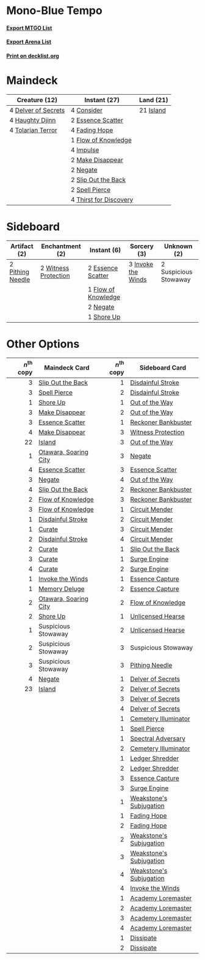 # Mono-Blue Tempo

#### [Export MTGO List](../collection/Mono-Blue%20Tempo/Mono-Blue%20Tempo.txt)
#### [Export Arena List](../collection/Mono-Blue%20Tempo/Mono-Blue%20Tempo_arena.txt)
#### [Print on decklist.org](http://decklist.org/?deckmain=4%09Consider%0A4%09Delver%20of%20Secrets%0A2%09Essence%20Scatter%0A4%09Fading%20Hope%0A1%09Flow%20of%20Knowledge%0A4%09Haughty%20Djinn%0A4%09Impulse%0A21%09Island%0A2%09Make%20Disappear%0A2%09Negate%0A2%09Slip%20Out%20the%20Back%0A2%09Spell%20Pierce%0A4%09Thirst%20for%20Discovery%0A4%09Tolarian%20Terror&deckside=2%09Essence%20Scatter%0A1%09Flow%20of%20Knowledge%0A3%09Invoke%20the%20Winds%0A2%09Negate%0A2%09Pithing%20Needle%0A1%09Shore%20Up%0A2%09Suspicious%20Stowaway%0A2%09Witness%20Protection)
# Maindeck

|                                        Creature (12)                                         |                                          Instant (27)                                           |                                     Land (21)                                      |
|----------------------------------------------------------------------------------------------|-------------------------------------------------------------------------------------------------|------------------------------------------------------------------------------------|
|4 [Delver of Secrets](http://gatherer.wizards.com/Pages/Card/Details.aspx?multiverseid=226749)|4 [Consider](http://gatherer.wizards.com/Pages/Card/Details.aspx?multiverseid=534803)            |21 [Island](http://gatherer.wizards.com/Pages/Card/Details.aspx?multiverseid=439857)|
|4 [Haughty Djinn](http://gatherer.wizards.com/Pages/Card/Details.aspx?multiverseid=574532)    |2 [Essence Scatter](http://gatherer.wizards.com/Pages/Card/Details.aspx?multiverseid=426754)     |                                                                                    |
|4 [Tolarian Terror](http://gatherer.wizards.com/Pages/Card/Details.aspx?multiverseid=574552)  |4 [Fading Hope](http://gatherer.wizards.com/Pages/Card/Details.aspx?multiverseid=534812)         |                                                                                    |
|                                                                                              |1 [Flow of Knowledge](http://gatherer.wizards.com/Pages/Card/Details.aspx?multiverseid=583634)   |                                                                                    |
|                                                                                              |4 [Impulse](http://gatherer.wizards.com/Pages/Card/Details.aspx?multiverseid=446087)             |                                                                                    |
|                                                                                              |2 [Make Disappear](http://gatherer.wizards.com/Pages/Card/Details.aspx?multiverseid=555250)      |                                                                                    |
|                                                                                              |2 [Negate](http://gatherer.wizards.com/Pages/Card/Details.aspx?multiverseid=423707)              |                                                                                    |
|                                                                                              |2 [Slip Out the Back](http://gatherer.wizards.com/Pages/Card/Details.aspx?multiverseid=555263)   |                                                                                    |
|                                                                                              |2 [Spell Pierce](http://gatherer.wizards.com/Pages/Card/Details.aspx?multiverseid=425876)        |                                                                                    |
|                                                                                              |4 [Thirst for Discovery](http://gatherer.wizards.com/Pages/Card/Details.aspx?multiverseid=540929)|                                                                                    |


# Sideboard

|                                       Artifact (2)                                        |                                        Enchantment (2)                                        |                                         Instant (6)                                          |                                         Sorcery (3)                                         |     Unknown (2)     |
|-------------------------------------------------------------------------------------------|-----------------------------------------------------------------------------------------------|----------------------------------------------------------------------------------------------|---------------------------------------------------------------------------------------------|---------------------|
|2 [Pithing Needle](http://gatherer.wizards.com/Pages/Card/Details.aspx?multiverseid=129526)|2 [Witness Protection](http://gatherer.wizards.com/Pages/Card/Details.aspx?multiverseid=555267)|2 [Essence Scatter](http://gatherer.wizards.com/Pages/Card/Details.aspx?multiverseid=426754)  |3 [Invoke the Winds](http://gatherer.wizards.com/Pages/Card/Details.aspx?multiverseid=548355)|2 Suspicious Stowaway|
|                                                                                           |                                                                                               |1 [Flow of Knowledge](http://gatherer.wizards.com/Pages/Card/Details.aspx?multiverseid=583634)|                                                                                             |                     |
|                                                                                           |                                                                                               |2 [Negate](http://gatherer.wizards.com/Pages/Card/Details.aspx?multiverseid=423707)           |                                                                                             |                     |
|                                                                                           |                                                                                               |1 [Shore Up](http://gatherer.wizards.com/Pages/Card/Details.aspx?multiverseid=574544)         |                                                                                             |                     |


# Other Options

|*n*<sup>th</sup> copy|                                         Maindeck Card                                          |*n*<sup>th</sup> copy|                                          Sideboard Card                                          |
|--------------------:|------------------------------------------------------------------------------------------------|--------------------:|--------------------------------------------------------------------------------------------------|
|                    3|[Slip Out the Back](http://gatherer.wizards.com/Pages/Card/Details.aspx?multiverseid=555263)    |                    1|[Disdainful Stroke](http://gatherer.wizards.com/Pages/Card/Details.aspx?multiverseid=420705)      |
|                    3|[Spell Pierce](http://gatherer.wizards.com/Pages/Card/Details.aspx?multiverseid=425876)         |                    2|[Disdainful Stroke](http://gatherer.wizards.com/Pages/Card/Details.aspx?multiverseid=420705)      |
|                    1|[Shore Up](http://gatherer.wizards.com/Pages/Card/Details.aspx?multiverseid=574544)             |                    1|[Out of the Way](http://gatherer.wizards.com/Pages/Card/Details.aspx?multiverseid=555253)         |
|                    3|[Make Disappear](http://gatherer.wizards.com/Pages/Card/Details.aspx?multiverseid=555250)       |                    2|[Out of the Way](http://gatherer.wizards.com/Pages/Card/Details.aspx?multiverseid=555253)         |
|                    3|[Essence Scatter](http://gatherer.wizards.com/Pages/Card/Details.aspx?multiverseid=426754)      |                    1|[Reckoner Bankbuster](http://gatherer.wizards.com/Pages/Card/Details.aspx?multiverseid=548568)    |
|                    4|[Make Disappear](http://gatherer.wizards.com/Pages/Card/Details.aspx?multiverseid=555250)       |                    3|[Witness Protection](http://gatherer.wizards.com/Pages/Card/Details.aspx?multiverseid=555267)     |
|                   22|[Island](http://gatherer.wizards.com/Pages/Card/Details.aspx?multiverseid=439857)               |                    3|[Out of the Way](http://gatherer.wizards.com/Pages/Card/Details.aspx?multiverseid=555253)         |
|                    1|[Otawara, Soaring City](http://gatherer.wizards.com/Pages/Card/Details.aspx?multiverseid=548584)|                    3|[Negate](http://gatherer.wizards.com/Pages/Card/Details.aspx?multiverseid=423707)                 |
|                    4|[Essence Scatter](http://gatherer.wizards.com/Pages/Card/Details.aspx?multiverseid=426754)      |                    3|[Essence Scatter](http://gatherer.wizards.com/Pages/Card/Details.aspx?multiverseid=426754)        |
|                    3|[Negate](http://gatherer.wizards.com/Pages/Card/Details.aspx?multiverseid=423707)               |                    4|[Out of the Way](http://gatherer.wizards.com/Pages/Card/Details.aspx?multiverseid=555253)         |
|                    4|[Slip Out the Back](http://gatherer.wizards.com/Pages/Card/Details.aspx?multiverseid=555263)    |                    2|[Reckoner Bankbuster](http://gatherer.wizards.com/Pages/Card/Details.aspx?multiverseid=548568)    |
|                    2|[Flow of Knowledge](http://gatherer.wizards.com/Pages/Card/Details.aspx?multiverseid=583634)    |                    3|[Reckoner Bankbuster](http://gatherer.wizards.com/Pages/Card/Details.aspx?multiverseid=548568)    |
|                    3|[Flow of Knowledge](http://gatherer.wizards.com/Pages/Card/Details.aspx?multiverseid=583634)    |                    1|[Circuit Mender](http://gatherer.wizards.com/Pages/Card/Details.aspx?multiverseid=548555)         |
|                    1|[Disdainful Stroke](http://gatherer.wizards.com/Pages/Card/Details.aspx?multiverseid=420705)    |                    2|[Circuit Mender](http://gatherer.wizards.com/Pages/Card/Details.aspx?multiverseid=548555)         |
|                    1|[Curate](http://gatherer.wizards.com/Pages/Card/Details.aspx?multiverseid=513517)               |                    3|[Circuit Mender](http://gatherer.wizards.com/Pages/Card/Details.aspx?multiverseid=548555)         |
|                    2|[Disdainful Stroke](http://gatherer.wizards.com/Pages/Card/Details.aspx?multiverseid=420705)    |                    4|[Circuit Mender](http://gatherer.wizards.com/Pages/Card/Details.aspx?multiverseid=548555)         |
|                    2|[Curate](http://gatherer.wizards.com/Pages/Card/Details.aspx?multiverseid=513517)               |                    1|[Slip Out the Back](http://gatherer.wizards.com/Pages/Card/Details.aspx?multiverseid=555263)      |
|                    3|[Curate](http://gatherer.wizards.com/Pages/Card/Details.aspx?multiverseid=513517)               |                    1|[Surge Engine](http://gatherer.wizards.com/Pages/Card/Details.aspx?multiverseid=583666)           |
|                    4|[Curate](http://gatherer.wizards.com/Pages/Card/Details.aspx?multiverseid=513517)               |                    2|[Surge Engine](http://gatherer.wizards.com/Pages/Card/Details.aspx?multiverseid=583666)           |
|                    1|[Invoke the Winds](http://gatherer.wizards.com/Pages/Card/Details.aspx?multiverseid=548355)     |                    1|[Essence Capture](http://gatherer.wizards.com/Pages/Card/Details.aspx?multiverseid=457181)        |
|                    1|[Memory Deluge](http://gatherer.wizards.com/Pages/Card/Details.aspx?multiverseid=534825)        |                    2|[Essence Capture](http://gatherer.wizards.com/Pages/Card/Details.aspx?multiverseid=457181)        |
|                    2|[Otawara, Soaring City](http://gatherer.wizards.com/Pages/Card/Details.aspx?multiverseid=548584)|                    2|[Flow of Knowledge](http://gatherer.wizards.com/Pages/Card/Details.aspx?multiverseid=583634)      |
|                    2|[Shore Up](http://gatherer.wizards.com/Pages/Card/Details.aspx?multiverseid=574544)             |                    1|[Unlicensed Hearse](http://gatherer.wizards.com/Pages/Card/Details.aspx?multiverseid=555447)      |
|                    1|Suspicious Stowaway                                                                             |                    2|[Unlicensed Hearse](http://gatherer.wizards.com/Pages/Card/Details.aspx?multiverseid=555447)      |
|                    2|Suspicious Stowaway                                                                             |                    3|Suspicious Stowaway                                                                               |
|                    3|Suspicious Stowaway                                                                             |                    3|[Pithing Needle](http://gatherer.wizards.com/Pages/Card/Details.aspx?multiverseid=129526)         |
|                    4|[Negate](http://gatherer.wizards.com/Pages/Card/Details.aspx?multiverseid=423707)               |                    1|[Delver of Secrets](http://gatherer.wizards.com/Pages/Card/Details.aspx?multiverseid=226749)      |
|                   23|[Island](http://gatherer.wizards.com/Pages/Card/Details.aspx?multiverseid=439857)               |                    2|[Delver of Secrets](http://gatherer.wizards.com/Pages/Card/Details.aspx?multiverseid=226749)      |
|                     |                                                                                                |                    3|[Delver of Secrets](http://gatherer.wizards.com/Pages/Card/Details.aspx?multiverseid=226749)      |
|                     |                                                                                                |                    4|[Delver of Secrets](http://gatherer.wizards.com/Pages/Card/Details.aspx?multiverseid=226749)      |
|                     |                                                                                                |                    1|[Cemetery Illuminator](http://gatherer.wizards.com/Pages/Card/Details.aspx?multiverseid=540888)   |
|                     |                                                                                                |                    1|[Spell Pierce](http://gatherer.wizards.com/Pages/Card/Details.aspx?multiverseid=425876)           |
|                     |                                                                                                |                    1|[Spectral Adversary](http://gatherer.wizards.com/Pages/Card/Details.aspx?multiverseid=534843)     |
|                     |                                                                                                |                    2|[Cemetery Illuminator](http://gatherer.wizards.com/Pages/Card/Details.aspx?multiverseid=540888)   |
|                     |                                                                                                |                    1|[Ledger Shredder](http://gatherer.wizards.com/Pages/Card/Details.aspx?multiverseid=555247)        |
|                     |                                                                                                |                    2|[Ledger Shredder](http://gatherer.wizards.com/Pages/Card/Details.aspx?multiverseid=555247)        |
|                     |                                                                                                |                    3|[Essence Capture](http://gatherer.wizards.com/Pages/Card/Details.aspx?multiverseid=457181)        |
|                     |                                                                                                |                    3|[Surge Engine](http://gatherer.wizards.com/Pages/Card/Details.aspx?multiverseid=583666)           |
|                     |                                                                                                |                    1|[Weakstone's Subjugation](http://gatherer.wizards.com/Pages/Card/Details.aspx?multiverseid=583657)|
|                     |                                                                                                |                    1|[Fading Hope](http://gatherer.wizards.com/Pages/Card/Details.aspx?multiverseid=534812)            |
|                     |                                                                                                |                    2|[Fading Hope](http://gatherer.wizards.com/Pages/Card/Details.aspx?multiverseid=534812)            |
|                     |                                                                                                |                    2|[Weakstone's Subjugation](http://gatherer.wizards.com/Pages/Card/Details.aspx?multiverseid=583657)|
|                     |                                                                                                |                    3|[Weakstone's Subjugation](http://gatherer.wizards.com/Pages/Card/Details.aspx?multiverseid=583657)|
|                     |                                                                                                |                    4|[Weakstone's Subjugation](http://gatherer.wizards.com/Pages/Card/Details.aspx?multiverseid=583657)|
|                     |                                                                                                |                    4|[Invoke the Winds](http://gatherer.wizards.com/Pages/Card/Details.aspx?multiverseid=548355)       |
|                     |                                                                                                |                    1|[Academy Loremaster](http://gatherer.wizards.com/Pages/Card/Details.aspx?multiverseid=574520)     |
|                     |                                                                                                |                    2|[Academy Loremaster](http://gatherer.wizards.com/Pages/Card/Details.aspx?multiverseid=574520)     |
|                     |                                                                                                |                    3|[Academy Loremaster](http://gatherer.wizards.com/Pages/Card/Details.aspx?multiverseid=574520)     |
|                     |                                                                                                |                    4|[Academy Loremaster](http://gatherer.wizards.com/Pages/Card/Details.aspx?multiverseid=574520)     |
|                     |                                                                                                |                    1|[Dissipate](http://gatherer.wizards.com/Pages/Card/Details.aspx?multiverseid=292758)              |
|                     |                                                                                                |                    2|[Dissipate](http://gatherer.wizards.com/Pages/Card/Details.aspx?multiverseid=292758)              |

